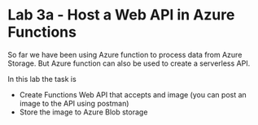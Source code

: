 # Lab 3a - Host a Web API in Azure Functions 
So far we have been using Azure function to process data from Azure Storage. But Azure function can also be used to create a serverless API. 

In this lab the task is
* Create Functions Web API that accepts and image (you can post an image to the API using postman)
* Store the image to Azure Blob storage 
